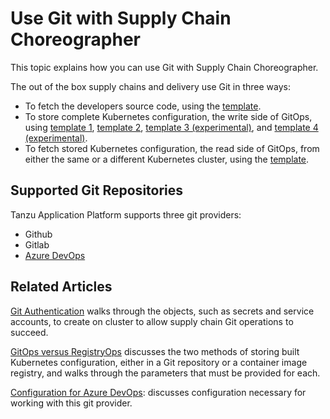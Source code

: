 # Use Git with Supply Chain Choreographer

This topic explains how you can use Git with Supply Chain Choreographer.

The out of the box supply chains and delivery use Git in three ways:

- To fetch the developers source code, using the [template](ootb-template-reference.hbs.md#source-template).
- To store complete Kubernetes configuration, the write side of GitOps, using 
  [template 1](ootb-template-reference.hbs.md#config-writer-template), [template 2](ootb-template-reference.hbs.md#config-writer-and-pull-requester-template), [template 3 (experimental)](ootb-template-reference.hbs.md#package-config-writer-template-experimental), and [template 4 (experimental)](ootb-template-reference.hbs.md#package-config-writer-and-pull-requester-template-experimental).
- To fetch stored Kubernetes configuration, the read side of GitOps,
  from either the same or a different Kubernetes cluster, using the
  [template](ootb-template-reference.hbs.md#delivery-source-template).

## Supported Git Repositories

Tanzu Application Platform supports three git providers:

- Github
- Gitlab
- [Azure DevOps](azure.hbs.md)

## Related Articles

[Git Authentication](git-auth.hbs.md) walks through the objects, such as secrets and service accounts,
to create on cluster to allow supply chain Git operations to succeed.

[GitOps versus RegistryOps](gitops-vs-regops.hbs.md) discusses the two methods
of storing built Kubernetes configuration, either in a Git repository or a
container image registry, and walks through the parameters that must be provided
for each.

[Configuration for Azure DevOps](azure.hbs.md): discusses configuration necessary for working with this git
provider.
